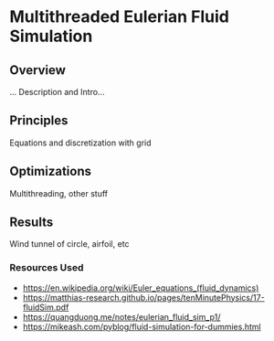 # Multithreaded Eulerian Fluid Simulation

## Overview
... Description and Intro...

## Principles
Equations and discretization with grid

## Optimizations
Multithreading, other stuff


## Results
Wind tunnel of circle, airfoil, etc

### Resources Used
- https://en.wikipedia.org/wiki/Euler_equations_(fluid_dynamics)
- https://matthias-research.github.io/pages/tenMinutePhysics/17-fluidSim.pdf
- https://quangduong.me/notes/eulerian_fluid_sim_p1/
- https://mikeash.com/pyblog/fluid-simulation-for-dummies.html
